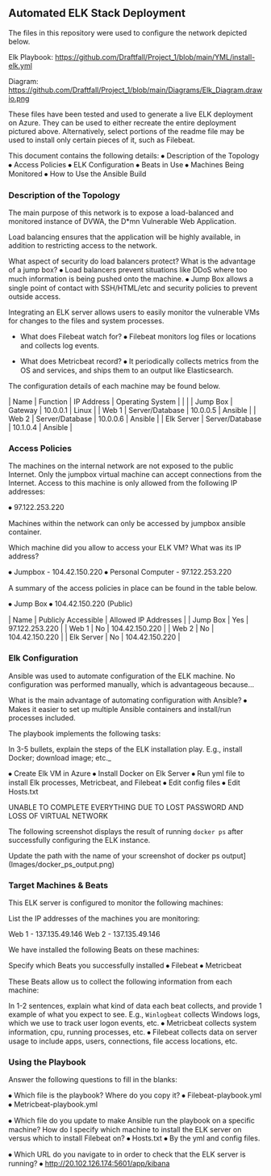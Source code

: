 ## Automated ELK Stack Deployment
The files in this repository were used to configure the network depicted below.

Elk Playbook: https://github.com/Draftfall/Project_1/blob/main/YML/install-elk.yml



Diagram: https://github.com/Draftfall/Project_1/blob/main/Diagrams/Elk_Diagram.drawio.png
 


These files have been tested and used to generate a live ELK deployment on Azure. They can be used to either recreate the entire deployment pictured above. Alternatively, select portions of the readme file may be used to install only certain pieces of it, such as Filebeat.
  
This document contains the following details:
⦁	Description of the Topology
⦁	Access Policies
⦁	ELK Configuration
⦁	Beats in Use
⦁	Machines Being Monitored
⦁	How to Use the Ansible Build


### Description of the Topology

The main purpose of this network is to expose a load-balanced and monitored instance of DVWA, the D*mn Vulnerable Web Application.

Load balancing ensures that the application will be highly available, in addition to restricting access to the network.

What aspect of security do load balancers protect? What is the advantage of a jump box?
⦁	Load balancers prevent situations like DDoS where too much information is being pushed onto the machine.
⦁	Jump Box allows a single point of contact with SSH/HTML/etc and security policies to prevent outside access.

Integrating an ELK server allows users to easily monitor the vulnerable VMs for changes to the files and system processes.

- What does Filebeat watch for?
⦁	Filebeat monitors log files or locations and collects log events.

- What does Metricbeat record?
⦁	It periodically collects metrics from the OS and services, and ships them to an output like Elasticsearch.












The configuration details of each machine may be found below.



| 	Name		| 	Function	| 	IP Address	|	Operating System |
|												      |
|	Jump Box 	| 	Gateway  	| 	10.0.0.1   	| 	Linux            	      |
| 	Web 1    	|    Server/Database	|            10.0.0.5	|           Ansible   	      |
| 	Web 2    	|    Server/Database    |           10.0.0.6	|           Ansible   	      |
|          Elk Server	|    Server/Database    |           10.1.0.4	|           Ansible   	      |


### Access Policies

The machines on the internal network are not exposed to the public Internet. 
Only the jumpbox virtual machine can accept connections from the Internet. Access to this machine is only allowed from the following IP addresses:

⦁	97.122.253.220

Machines within the network can only be accessed by jumpbox ansible container.

Which machine did you allow to access your ELK VM? What was its IP address?

⦁	Jumpbox - 104.42.150.220
⦁	Personal Computer - 97.122.253.220



A summary of the access policies in place can be found in the table below.

⦁	Jump Box
⦁	104.42.150.220 (Public)

| Name	| Publicly Accessible	| Allowed IP Addresses	|
| Jump Box	| Yes			| 97.122.253.220		|
| Web 1          	| No			| 104.42.150.220		|
| Web 2          	| No			| 104.42.150.220		|
| Elk Server     	| No			| 104.42.150.220		|


### Elk Configuration
Ansible was used to automate configuration of the ELK machine. No configuration was performed manually, which is advantageous because...

What is the main advantage of automating configuration with Ansible?
⦁	Makes it easier to set up multiple Ansible containers and install/run processes included.



The playbook implements the following tasks:

In 3-5 bullets, explain the steps of the ELK installation play. E.g., install Docker; download image; etc._

⦁	Create Elk VM in Azure
⦁	Install Docker on Elk Server
⦁	Run yml file to install Elk processes, Metricbeat, and Filebeat
⦁	Edit config files
⦁	Edit Hosts.txt





UNABLE TO COMPLETE EVERYTHING DUE TO LOST PASSWORD AND LOSS OF VIRTUAL NETWORK



The following screenshot displays the result of running `docker ps` after successfully configuring the ELK instance.


Update the path with the name of your screenshot of docker ps output](Images/docker_ps_output.png)


### Target Machines & Beats

This ELK server is configured to monitor the following machines:

List the IP addresses of the machines you are monitoring:

Web 1 - 137.135.49.146
Web 2 - 137.135.49.146

We have installed the following Beats on these machines:

Specify which Beats you successfully installed
⦁	Filebeat
⦁	Metricbeat


These Beats allow us to collect the following information from each machine:

In 1-2 sentences, explain what kind of data each beat collects, and provide 1 example of what you expect to see. E.g., `Winlogbeat` collects Windows logs, which we use to track user logon events, etc.
⦁	Metricbeat collects system information, cpu, running processes, etc.
⦁	Filebeat collects data on server usage to include apps, users, connections, file access locations, etc.

### Using the Playbook

Answer the following questions to fill in the blanks:

⦁	Which file is the playbook? Where do you copy it?
⦁	Filebeat-playbook.yml
⦁	Metricbeat-playbook.yml

⦁	Which file do you update to make Ansible run the playbook on a specific machine? How do I specify which machine to install the ELK server on versus which to install Filebeat on?
⦁	Hosts.txt
⦁	By the yml and config files.

⦁	Which URL do you navigate to in order to check that the ELK server is running?
⦁	http://20.102.126.174:5601/app/kibana
